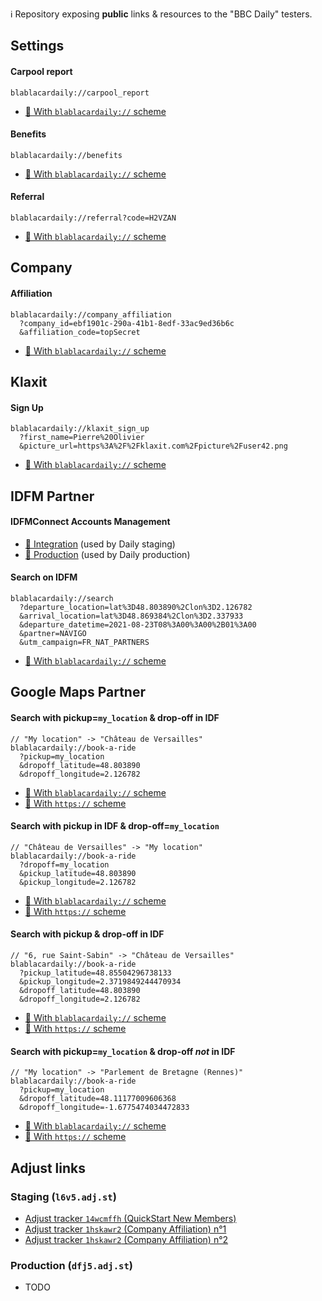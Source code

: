 ℹ️ Repository exposing **public** links &amp; resources to the "BBC Daily" testers.

<!-- Remember that blank lines are needed before/after a section of markdown that is within an html tag, otherwise the markdown won't work -->

## Settings

#### Carpool report

```
blablacardaily://carpool_report
```

- [🔗 With `blablacardaily://` scheme](blablacardaily://carpool_report)

#### Benefits

```
blablacardaily://benefits
```

- [🔗 With `blablacardaily://` scheme](blablacardaily://benefits)

#### Referral

```
blablacardaily://referral?code=H2VZAN
```

- [🔗 With `blablacardaily://` scheme](blablacardaily://referral?code=H2VZAN)


## Company

#### Affiliation

```
blablacardaily://company_affiliation
  ?company_id=ebf1901c-290a-41b1-8edf-33ac9ed36b6c
  &affiliation_code=topSecret
```

- [🔗 With `blablacardaily://` scheme](blablacardaily://company_affiliation?company_id=ebf1901c-290a-41b1-8edf-33ac9ed36b6c&affiliation_code=topSecret)


## Klaxit

#### Sign Up

```
blablacardaily://klaxit_sign_up
  ?first_name=Pierre%20Olivier
  &picture_url=https%3A%2F%2Fklaxit.com%2Fpicture%2Fuser42.png
```

- [🔗 With `blablacardaily://` scheme](blablacardaily://klaxit_sign_up?first_name=Klaxit&picture_url=https%3A%2F%2Fdxxbxu0f802py.cloudfront.net%2Fwp-content%2Fuploads%2F2023%2F03%2F14100407%2F03.png)


## IDFM Partner

#### IDFMConnect Accounts Management

- [🔗 Integration](https://int-connect.navigo.fr/auth/realms/connect/protocol/openid-connect/auth?client_id=account) (used by Daily staging)
- [🔗 Production](https://connect.navigo.fr/auth/realms/connect/protocol/openid-connect/auth?client_id=account) (used by Daily production)

#### Search on IDFM
```
blablacardaily://search
  ?departure_location=lat%3D48.803890%2Clon%3D2.126782
  &arrival_location=lat%3D48.869384%2Clon%3D2.337933
  &departure_datetime=2021-08-23T08%3A00%3A00%2B01%3A00
  &partner=NAVIGO
  &utm_campaign=FR_NAT_PARTNERS
```
- [🔗 With `blablacardaily://` scheme](blablacardaily://search?departure_location=lat%3D48.803890%2Clon%3D2.126782&arrival_location=lat%3D48.869384%2Clon%3D2.337933&departure_datetime=2021-08-23T08%3A00%3A00%2B01%3A00&partner=NAVIGO&utm_campaign=FR_NAT_PARTNERS)

## Google Maps Partner

#### Search with pickup=`my_location` & drop-off in IDF
```
// "My location" -> "Château de Versailles"
blablacardaily://book-a-ride
  ?pickup=my_location
  &dropoff_latitude=48.803890
  &dropoff_longitude=2.126782
```
- [🔗 With `blablacardaily://` scheme](blablacardaily://book-a-ride?pickup=my_location&dropoff_latitude=48.803890&dropoff_longitude=2.126782)
- [🔗 With `https://` scheme](https://open.blablacardaily.com/book-a-ride?pickup=my_location&dropoff_latitude=48.803890&dropoff_longitude=2.126782)

#### Search with pickup in IDF & drop-off=`my_location`
```
// "Château de Versailles" -> "My location"
blablacardaily://book-a-ride
  ?dropoff=my_location
  &pickup_latitude=48.803890
  &pickup_longitude=2.126782
```
- [🔗 With `blablacardaily://` scheme](blablacardaily://book-a-ride?dropoff=my_location&pickup_latitude=48.803890&pickup_longitude=2.126782)
- [🔗 With `https://` scheme](https://open.blablacardaily.com/book-a-ride?dropoff=my_location&pickup_latitude=48.803890&pickup_longitude=2.126782)

#### Search with pickup & drop-off in IDF
```
// "6, rue Saint-Sabin" -> "Château de Versailles"
blablacardaily://book-a-ride
  ?pickup_latitude=48.85504296738133
  &pickup_longitude=2.3719849244470934
  &dropoff_latitude=48.803890
  &dropoff_longitude=2.126782
```
- [🔗 With `blablacardaily://` scheme](blablacardaily://book-a-ride?pickup_latitude=48.85504296738133&pickup_longitude=2.3719849244470934&dropoff_latitude=48.803890&dropoff_longitude=2.126782)
- [🔗 With `https://` scheme](https://open.blablacardaily.com/book-a-ride?pickup_latitude=48.85504296738133&pickup_longitude=2.3719849244470934&dropoff_latitude=48.803890&dropoff_longitude=2.126782)

#### Search with pickup=`my_location` & drop-off *not* in IDF
```
// "My location" -> "Parlement de Bretagne (Rennes)"
blablacardaily://book-a-ride
  ?pickup=my_location
  &dropoff_latitude=48.11177009606368
  &dropoff_longitude=-1.6775474034472833
```
- [🔗 With `blablacardaily://` scheme](blablacardaily://book-a-ride?pickup=my_location&dropoff_latitude=48.11177009606368&dropoff_longitude=-1.6775474034472833)
- [🔗 With `https://` scheme](https://open.blablacardaily.com/book-a-ride?pickup=my_location&dropoff_latitude=48.11177009606368&dropoff_longitude=-1.6775474034472833)


## Adjust links

### Staging (`l6v5.adj.st`)

- [Adjust tracker `14wcmffh` (QuickStart New Members)](https://l6v5.adj.st/openapp?adjust_t=14wcmffh&adjust_deeplink=blablacardaily%3A%2F%2Fhome%3Forigin%3DQUICKSTART_NEW_MEMBER&adjust_fallback=https%3A%2F%2Fblablacardaily.com)
- [Adjust tracker `1hskawr2` (Company Affiliation) n°1](https://l6v5.adj.st/openapp?adjust_t=1hskawr2&adjust_deeplink=blablacardaily%3A%2F%2Fcompany_affiliation%3Fcompany_uuid%3D6fe0c6a8-049d-4030-8ced-64cf3c452c49%26affiliation_code%3DiKZ704BaM937vFqiQN2juVdxQXFnlEGTDRqy0ARPhZk&adjust_fallback=https%3A%2F%2Fblablacardaily.com&adj_redirect_macos=https%3A%2F%2Fblablacardaily.com)
- [Adjust tracker `1hskawr2` (Company Affiliation) n°2](https://l6v5.adj.st/openapp?adjust_t=1hskawr2&adjust_deeplink=blablacardaily%3A%2F%2Fhome&adjust_fallback=https%3A%2F%2Fblablacardaily.com&adj_redirect_macos=https%3A%2F%2Fblablacardaily.com)

### Production (`dfj5.adj.st`)

- TODO

